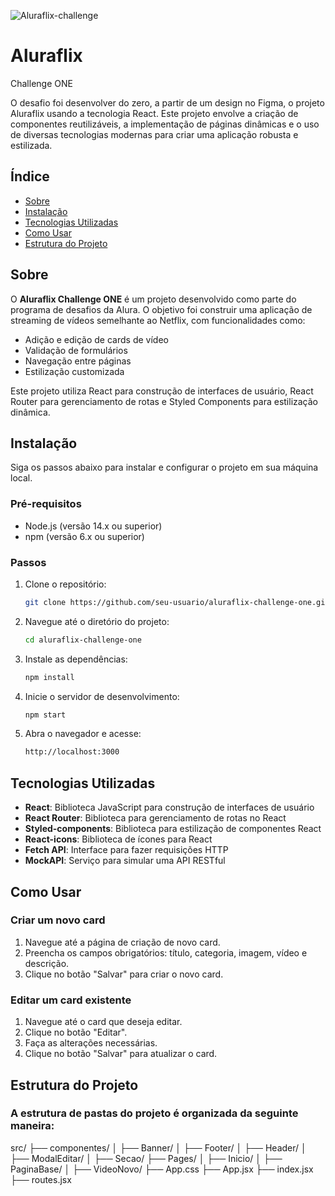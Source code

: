 ![Aluraflix-challenge](https://github.com/renawmontanari/aluraflix/assets/101996367/73d87b08-2494-4079-99e0-6978dbfcdd27)
# Aluraflix

 Challenge ONE

O desafio foi desenvolver do zero, a partir de um design no Figma, o projeto Aluraflix usando a tecnologia React. Este projeto envolve a criação de componentes reutilizáveis, a implementação de páginas dinâmicas e o uso de diversas tecnologias modernas para criar uma aplicação robusta e estilizada.

## Índice

- [Sobre](#sobre)
- [Instalação](#instalação)
- [Tecnologias Utilizadas](#tecnologias-utilizadas)
- [Como Usar](#como-usar)
- [Estrutura do Projeto](#estrutura-do-projeto)

## Sobre

O **Aluraflix Challenge ONE** é um projeto desenvolvido como parte do programa de desafios da Alura. O objetivo foi construir uma aplicação de streaming de vídeos semelhante ao Netflix, com funcionalidades como:

- Adição e edição de cards de vídeo
- Validação de formulários
- Navegação entre páginas
- Estilização customizada

Este projeto utiliza React para construção de interfaces de usuário, React Router para gerenciamento de rotas e Styled Components para estilização dinâmica.

## Instalação

Siga os passos abaixo para instalar e configurar o projeto em sua máquina local.

### Pré-requisitos

- Node.js (versão 14.x ou superior)
- npm (versão 6.x ou superior)

### Passos

1. Clone o repositório:

   ```bash
   git clone https://github.com/seu-usuario/aluraflix-challenge-one.git

2. Navegue até o diretório do projeto:

    ```bash
    cd aluraflix-challenge-one

3. Instale as dependências:

   ```bash
   npm install

4. Inicie o servidor de desenvolvimento:

   ```bash
   npm start

5. Abra o navegador e acesse:

   ```bash
   http://localhost:3000

## Tecnologias Utilizadas

- **React**: Biblioteca JavaScript para construção de interfaces de usuário
- **React Router**: Biblioteca para gerenciamento de rotas no React
- **Styled-components**: Biblioteca para estilização de componentes React
- **React-icons**: Biblioteca de ícones para React
- **Fetch API**: Interface para fazer requisições HTTP
- **MockAPI**: Serviço para simular uma API RESTful

## Como Usar

### Criar um novo card

1. Navegue até a página de criação de novo card.
2. Preencha os campos obrigatórios: título, categoria, imagem, vídeo e descrição.
3. Clique no botão "Salvar" para criar o novo card.

### Editar um card existente

1. Navegue até o card que deseja editar.
2. Clique no botão "Editar".
3. Faça as alterações necessárias.
4. Clique no botão "Salvar" para atualizar o card.

## Estrutura do Projeto

### A estrutura de pastas do projeto é organizada da seguinte maneira:

src/
├── componentes/
│   ├── Banner/
│   ├── Footer/
│   ├── Header/
│   ├── ModalEditar/
│   ├── Secao/
├── Pages/
│   ├── Inicio/
│   ├── PaginaBase/
│   ├── VideoNovo/
├── App.css
├── App.jsx
├── index.jsx
├── routes.jsx

